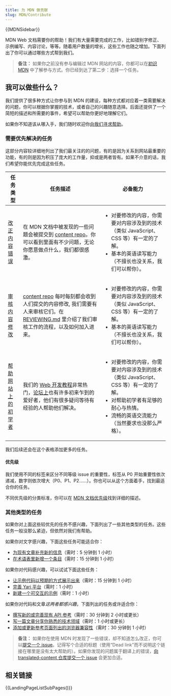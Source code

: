 ```yaml
---
title: 为 MDN 做贡献
slug: MDN/Contribute
---
```

{{MDNSidebar}}

MDN Web 文档需要你的帮助！我们有大量需要完成的工作，比如错别字修正、示例编写、内容讨论，等等。随着用户数量的增长，这些工作也随之增加。下面列出了你可以通过哪些方式帮到我们。

> **备注：** 如果你之前没有参与编辑过 MDN 网站的内容，你都可以在[初识 MDN](/zh-CN/docs/MDN/Contribute/Getting_started) 中了解参与方式。你已经到达了第二步：选择一个任务。

## 我可以做些什么？

我们提供了很多种方式让你参与到 MDN 的建设，每种方式都对应着一类需要解决的问题，你可以根据你掌握的技术，或者自己的兴趣随意选择。后面还提供了一个简短的描述和所需要的事件，希望可以帮助你更好地理解它们。

如果你不知道该从哪入手，我们随时欢迎你[向我们寻求帮助](/zh-CN/docs/MDN/Contribute/Getting_started#第四步：寻求帮助)。

### 需要优先解决的任务

这部分内容较详细地列出了我们最关注的的问题，有的是因为关系到网站最重要的功能，有的则是因为积压了庞大的工作量，抑或是两者皆有。如果不介意的话，我们希望你能优先完成这些任务。

<table class="standard-table">
 <thead>
  <tr>
   <th scope="col">任务类型</th>
   <th scope="col">任务描述</th>
   <th scope="col">必备能力</th>
  </tr>
 </thead>
 <tbody>
  <tr>
   <td><a href="/zh-CN/docs/MDN/Contribute/Fixing_MDN_content_bugs">改正内容错误</a></td>
   <td>在 MDN 文档中被发现的一些问题会被提交到 <a href="https://github.com/mdn/content/issues">content repo</a>。你可以看到里面有不少问题，无论你愿意做点什么，我们都很感激。</td>
   <td>
    <ul>
     <li>对要修改的内容，你需要对内容涉及到的技术（类似 JavaScript、CSS 等）有一定的了解。</li>
     <li>基本的英语读写能力（不擅长也没关系，我们可以帮你）。</li>
    </ul>
   </td>
  </tr>
  <tr>
   <td><a href="https://github.com/mdn/content/blob/main/REVIEWING.md">审核内容修改</a></td>
   <td><a href="https://github.com/mdn/content">content repo</a> 每时每刻都会收到人们提交的内容修改, 我们需要有人来审核它们。在 <a href="https://github.com/mdn/content/blob/main/REVIEWING.md">REVIEWING.md</a> 里介绍了我们审核工作的流程，以及如何加入进来。</td>
   <td>
    <ul>
     <li>对要修改的内容，你需要对内容涉及到的技术（类似 JavaScript、CSS 等）有一定的了解。</li>
     <li>基本的英语读写能力（不擅长也没关系，我们可以帮你）。</li>
    </ul>
   </td>
  </tr>
  <tr>
   <td><a href="/zh-CN/docs/MDN/Contribute/Help_beginners">帮助网站上的初学者</a></td>
   <td>我们的 <a href="/zh-CN/docs/Learn">Web 开发教程</a>非常热门，<a href="https://discourse.mozilla.org/c/mdn/learn/250">论坛上</a>也有许多初来乍到的爱好者，他们有很多疑问等待有经验的人帮助他们解决。</td>
   <td>
    <ul>
     <li>对要修改的内容，你需要对内容涉及到的技术（类似 JavaScript、CSS 等）有一定的了解。</li>
     <li>对帮助初学者有足够的耐心与热情。</li>
     <li>流畅的英语交流能力（当然要求也没那么严格）。</li>
    </ul>
   </td>
  </tr>
 </tbody>
</table>

我们后续还会在这个表格添加更多的任务。

#### 优先级

我们使用不同的标签来区分不同等级 issue 的重要性，标签从 P0 开始重要性依次递减，数字则依次增大（P0、P1、P2……）。你也可以从这个方面着手，找到最适合你的任务。

不同优先级的分类标准，你可以在 [MDN 文档优先级](https://mdn-contributor-docs.mozilla.org/legacy/documentation-priorities/)找到详细的描述。

### 其他类型的任务

如果你对上面这些较优先的任务不感兴趣，下面列出了一些其他类型的任务。这些任务一般没那么紧迫，但依然对我们有帮助。

如果你对文字感兴趣，下面这些任务可能适合你：

- [为现有文章补充新的信息](/zh-CN/docs/MDN/Contribute/Howto/Create_and_edit_pages#editing_an_existing_page)（需时：5 分钟到 1 小时）
- [在术语表里新增一个条目](/zh-CN/docs/MDN/Contribute/Howto/Write_a_new_entry_in_the_Glossary)（需时：15 分钟到 1 小时）

如果你对代码感兴趣，可以试试下面这些任务：

- [让示例代码以预期的方式展示出来](/zh-CN/docs/MDN/Contribute/Howto/Convert_code_samples_to_be_live)（需时：15 分钟到 1 小时）
- [完善 Yari 平台](https://github.com/mdn/yari)（需时：1 小时）
- [新建一个可交互的示例](https://github.com/mdn/interactive-examples/blob/main/CONTRIBUTING.md)（需时：1 小时）

如果你对代码和文章*这两者都感兴趣*，下面列出的任务或许适合你：

- [撰写新的或完善现有 API 参考](/zh-CN/docs/MDN/Contribute/Howto/Write_an_API_reference)（需时：30 分钟到 2 小时或更长）
- [写一篇文章分享你熟悉的技术领域](https://github.com/mdn/content#adding-a-new-document)（需时：1 小时或更长）
- [添加或更新参考页面列出的浏览器兼容性](/zh-CN/docs/MDN/Structures/Compatibility_tables)（需时：30 分钟到 1 小时）

> **备注：** 如果你在使用 MDN 时发现了一些错误，却不知道怎么改正，你可以[提交一个 issue](https://github.com/mdn/content/issues/new/choose)。记得写个合适的标题（使用“Dead link”而不说明这个链接在哪里是没有太大帮助的）。如果你发现的问题属于翻译上的错误，[向 translated-content 仓库提交一个 issue](https://github.com/mdn/translated-content/issues/new/choose) 会更加合适。

## 相关链接

{{LandingPageListSubPages()}}
